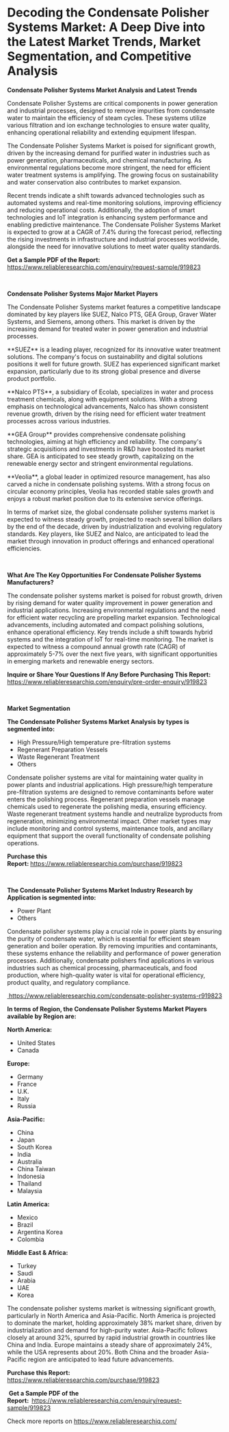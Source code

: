 <p><h1>Decoding the Condensate Polisher Systems Market: A Deep Dive into the Latest Market Trends, Market Segmentation, and Competitive Analysis</h1></p><p><strong>Condensate Polisher Systems Market Analysis and Latest Trends</strong></p>
<p><p>Condensate Polisher Systems are critical components in power generation and industrial processes, designed to remove impurities from condensate water to maintain the efficiency of steam cycles. These systems utilize various filtration and ion exchange technologies to ensure water quality, enhancing operational reliability and extending equipment lifespan.</p><p>The Condensate Polisher Systems Market is poised for significant growth, driven by the increasing demand for purified water in industries such as power generation, pharmaceuticals, and chemical manufacturing. As environmental regulations become more stringent, the need for efficient water treatment systems is amplifying. The growing focus on sustainability and water conservation also contributes to market expansion.</p><p>Recent trends indicate a shift towards advanced technologies such as automated systems and real-time monitoring solutions, improving efficiency and reducing operational costs. Additionally, the adoption of smart technologies and IoT integration is enhancing system performance and enabling predictive maintenance. The Condensate Polisher Systems Market is expected to grow at a CAGR of 7.4% during the forecast period, reflecting the rising investments in infrastructure and industrial processes worldwide, alongside the need for innovative solutions to meet water quality standards.</p></p>
<p><strong>Get a Sample PDF of the Report:&nbsp;</strong> <a href="https://www.reliableresearchiq.com/enquiry/request-sample/919823?utm_campaign=2707&utm_medium=2&utm_source=Github&utm_content=ia&utm_term=07032025&utm_id=condensate-polisher-systems">https://www.reliableresearchiq.com/enquiry/request-sample/919823</a></p>
<p>&nbsp;</p>
<p><strong>Condensate Polisher Systems Major Market Players</strong></p>
<p><p>The Condensate Polisher Systems market features a competitive landscape dominated by key players like SUEZ, Nalco PTS, GEA Group, Graver Water Systems, and Siemens, among others. This market is driven by the increasing demand for treated water in power generation and industrial processes.</p><p>**SUEZ** is a leading player, recognized for its innovative water treatment solutions. The company's focus on sustainability and digital solutions positions it well for future growth. SUEZ has experienced significant market expansion, particularly due to its strong global presence and diverse product portfolio.</p><p>**Nalco PTS**, a subsidiary of Ecolab, specializes in water and process treatment chemicals, along with equipment solutions. With a strong emphasis on technological advancements, Nalco has shown consistent revenue growth, driven by the rising need for efficient water treatment processes across various industries. </p><p>**GEA Group** provides comprehensive condensate polishing technologies, aiming at high efficiency and reliability. The company's strategic acquisitions and investments in R&D have boosted its market share. GEA is anticipated to see steady growth, capitalizing on the renewable energy sector and stringent environmental regulations.</p><p>**Veolia**, a global leader in optimized resource management, has also carved a niche in condensate polishing systems. With a strong focus on circular economy principles, Veolia has recorded stable sales growth and enjoys a robust market position due to its extensive service offerings.</p><p>In terms of market size, the global condensate polisher systems market is expected to witness steady growth, projected to reach several billion dollars by the end of the decade, driven by industrialization and evolving regulatory standards. Key players, like SUEZ and Nalco, are anticipated to lead the market through innovation in product offerings and enhanced operational efficiencies.</p></p>
<p>&nbsp;</p>
<p><strong>What Are The Key Opportunities For Condensate Polisher Systems Manufacturers?</strong></p>
<p><p>The condensate polisher systems market is poised for robust growth, driven by rising demand for water quality improvement in power generation and industrial applications. Increasing environmental regulations and the need for efficient water recycling are propelling market expansion. Technological advancements, including automated and compact polishing solutions, enhance operational efficiency. Key trends include a shift towards hybrid systems and the integration of IoT for real-time monitoring. The market is expected to witness a compound annual growth rate (CAGR) of approximately 5-7% over the next five years, with significant opportunities in emerging markets and renewable energy sectors.</p></p>
<p><strong>Inquire or Share Your Questions If Any Before Purchasing This Report:</strong> <a href="https://www.reliableresearchiq.com/enquiry/pre-order-enquiry/919823?utm_campaign=2707&utm_medium=2&utm_source=Github&utm_content=ia&utm_term=07032025&utm_id=condensate-polisher-systems">https://www.reliableresearchiq.com/enquiry/pre-order-enquiry/919823</a></p>
<p>&nbsp;</p>
<p><strong>Market Segmentation</strong></p>
<p><strong>The Condensate Polisher Systems Market Analysis by types is segmented into:</strong></p>
<p><ul><li>High Pressure/High temperature pre-filtration systems</li><li>Regenerant Preparation Vessels</li><li>Waste Regenerant Treatment</li><li>Others</li></ul></p>
<p><p>Condensate polisher systems are vital for maintaining water quality in power plants and industrial applications. High pressure/high temperature pre-filtration systems are designed to remove contaminants before water enters the polishing process. Regenerant preparation vessels manage chemicals used to regenerate the polishing media, ensuring efficiency. Waste regenerant treatment systems handle and neutralize byproducts from regeneration, minimizing environmental impact. Other market types may include monitoring and control systems, maintenance tools, and ancillary equipment that support the overall functionality of condensate polishing operations.</p></p>
<p><strong>Purchase this Report:&nbsp;</strong><a href="https://www.reliableresearchiq.com/purchase/919823?utm_campaign=2707&utm_medium=2&utm_source=Github&utm_content=ia&utm_term=07032025&utm_id=condensate-polisher-systems">https://www.reliableresearchiq.com/purchase/919823</a></p>
<p>&nbsp;</p>
<p><strong>The Condensate Polisher Systems Market Industry Research by Application is segmented into:</strong></p>
<p><ul><li>Power Plant</li><li>Others</li></ul></p>
<p><p>Condensate polisher systems play a crucial role in power plants by ensuring the purity of condensate water, which is essential for efficient steam generation and boiler operation. By removing impurities and contaminants, these systems enhance the reliability and performance of power generation processes. Additionally, condensate polishers find applications in various industries such as chemical processing, pharmaceuticals, and food production, where high-quality water is vital for operational efficiency, product quality, and regulatory compliance.</p></p>
<p><a href="https://www.reliableresearchiq.com/condensate-polisher-systems-r919823?utm_campaign=2707&utm_medium=2&utm_source=Github&utm_content=ia&utm_term=07032025&utm_id=condensate-polisher-systems">&nbsp;https://www.reliableresearchiq.com/condensate-polisher-systems-r919823</a></p>
<p><strong>In terms of Region, the Condensate Polisher Systems Market Players available by Region are:</strong></p>
<p>
    <p> <strong> North America: </strong>
        <ul>
            <li>United States</li>
            <li>Canada</li>
        </ul>
        </p> 
    <p> <strong> Europe: </strong>
        <ul>
            <li>Germany</li>
            <li>France</li>
            <li>U.K.</li>
            <li>Italy</li>
            <li>Russia</li>
        </ul>
        </p> 
    <p> <strong> Asia-Pacific: </strong>
        <ul>
            <li>China</li>
            <li>Japan</li>
            <li>South Korea</li>
            <li>India</li>
            <li>Australia</li>
            <li>China Taiwan</li>
            <li>Indonesia</li>
            <li>Thailand</li>
            <li>Malaysia</li>
        </ul>
        </p> 
    <p> <strong> Latin America: </strong>
        <ul>
            <li>Mexico</li>
            <li>Brazil</li>
            <li>Argentina Korea</li>
            <li>Colombia</li>
        </ul>
        </p> 
    <p> <strong> Middle East & Africa: </strong>
        <ul>
            <li>Turkey</li>
            <li>Saudi</li>
            <li>Arabia</li>
            <li>UAE</li>
            <li>Korea</li>
        </ul>
    </p>
    </p>
<p><p>The condensate polisher systems market is witnessing significant growth, particularly in North America and Asia-Pacific. North America is projected to dominate the market, holding approximately 38% market share, driven by industrialization and demand for high-purity water. Asia-Pacific follows closely at around 32%, spurred by rapid industrial growth in countries like China and India. Europe maintains a steady share of approximately 24%, while the USA represents about 20%. Both China and the broader Asia-Pacific region are anticipated to lead future advancements.</p></p>
<p><strong>Purchase this Report: </strong><a href="https://www.reliableresearchiq.com/purchase/919823?utm_campaign=2707&utm_medium=2&utm_source=Github&utm_content=ia&utm_term=07032025&utm_id=condensate-polisher-systems">https://www.reliableresearchiq.com/purchase/919823</a></p>
<p>&nbsp;<strong>Get a Sample PDF of the Report:&nbsp;&nbsp;</strong><a href="https://www.reliableresearchiq.com/enquiry/request-sample/919823?utm_campaign=2707&utm_medium=2&utm_source=Github&utm_content=ia&utm_term=07032025&utm_id=condensate-polisher-systems">https://www.reliableresearchiq.com/enquiry/request-sample/919823</a></p>
<p><strong></strong></p>
<p>Check more reports on <a href="https://www.reliableresearchiq.com/?utm_campaign=2707&utm_medium=2&utm_source=Github&utm_content=ia&utm_term=07032025&utm_id=condensate-polisher-systems">https://www.reliableresearchiq.com/</a></p>
